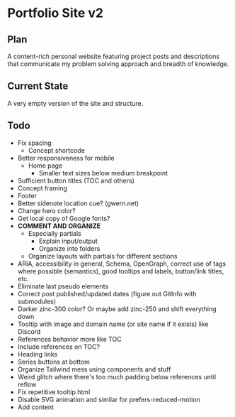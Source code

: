 # Portfolio Site v2

## Plan

A content-rich personal website featuring project posts and descriptions that communicate my problem solving approach and breadth of knowledge.

## Current State

A very empty version of the site and structure.

## Todo

- Fix spacing
    - Concept shortcode
- Better responsiveness for mobile
    - Home page
        - Smaller text sizes below medium breakpoint
- Sufficient button titles (TOC and others)
- Concept framing
- Footer
- Better sidenote location cue? (gwern.net)
- Change hero color?
- Get local copy of Google fonts?
- **COMMENT AND ORGANIZE**
    - Especially partials
        - Explain input/output
        - Organize into folders
    - Organize layouts with partials for different sections
- ARIA, accessibility in general, Schema, OpenGraph, correct use of tags where possible (semantics), good tooltips and labels, button/link titles, etc.
- Eliminate last pseudo elements
- Correct post published/updated dates (figure out GitInfo with submodules)
- Darker zinc-300 color? Or maybe add zinc-250 and shift everything down
- Tooltip with image and domain name (or site name if it exists) like Discord
- References behavior more like TOC
- Include references on TOC?
- Heading links
- Series buttons at bottom
- Organize Tailwind mess using components and stuff
- Weird glitch where there's too much padding below references until reflow
- Fix repetitive tooltip.html
- Disable SVG animation and similar for prefers-reduced-motion
- Add content